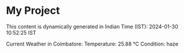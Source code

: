 # My Project

This content is dynamically generated in Indian Time (IST): 2024-01-30 10:52:25 IST


Current Weather in Coimbatore:
Temperature: 25.88 °C
Condition: haze
